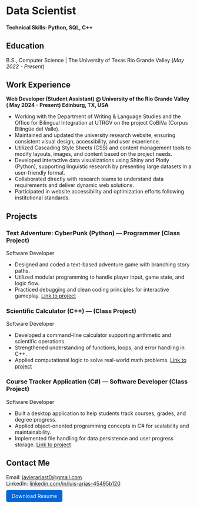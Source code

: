 # Data Scientist

#### Technical Skills: Python, SQL, C++

## Education		        		
B.S., Computer Science | The University of Texas Rio Grande Valley (_May 2022 - Present_)

## Work Experience
**Web Developer (Student Assistant) @ University of the Rio Grande Valley ( May 2024 - Present) Edinburg, TX, USA**
- Working with the Department of Writing & Language Studies and the Office for Bilingual Integration at UTRGV on the project 
CoBiVa (Corpus Bilingüe del Valle).
-  Maintained and updated the university research website, ensuring consistent visual design, accessibility, and user experience.
-  Utilized Cascading Style Sheets (CSS) and content management tools to modify layouts, images, and content based on the project 
needs.
-  Developed interactive data visualizations using Shiny and Plotly (Python), supporting linguistic research by presenting large datasets in 
a user-friendly format.
-  Collaborated directly with research teams to understand data requirements and deliver dynamic web solutions.
-  Participated in website accessibility and optimization efforts following institutional standards.


## Projects
### Text Adventure: CyberPunk (Python) — Programmer (Class Project)
 Software Developer
 -  Designed and coded a text-based adventure game with branching story paths.
 -  Utilized modular programming to handle player input, game state, and logic flow.
 -  Practiced debugging and clean coding principles for interactive gameplay.
 [Link to project](https://github.com/JavierGravex/TextAdventure-CyberPunk) 
 
### Scientific Calculator (C++) — (Class Project)
 Software Developer
 -  Developed a command-line calculator supporting arithmetic and scientific operations.
 -  Strengthened understanding of functions, loops, and error handling in C++.
 -  Applied computational logic to solve real-world math problems.
 [Link to project](https://github.com/JavierGravex/Scientific_Calculator)

### Course Tracker Application (C#) — Software Developer (Class Project)
 Software Developer
 -  Built a desktop application to help students track courses, grades, and degree progress.
 -  Applied object-oriented programming concepts in C# for scalability and maintainability.
 -  Implemented file handling for data persistence and user progress storage.
 [Link to project](https://github.com/JavierGravex/Course-Tracker-Application)

## Contact Me
Email: [javierariast0@gmail.com](mailto:javierariast0@gmail.com)  
LinkedIn: [linkedin.com/in/luis-arias-45495b120](https://www.linkedin.com/in/luis-arias-45495b120)  
<br> 
<a href="assets/files/Javier_Arias_Resume.pdf" target="_blank" style="padding:8px 15px; background-color:#0366d6; color:white; text-decoration:none; border-radius:5px;">Download Resume</a>

